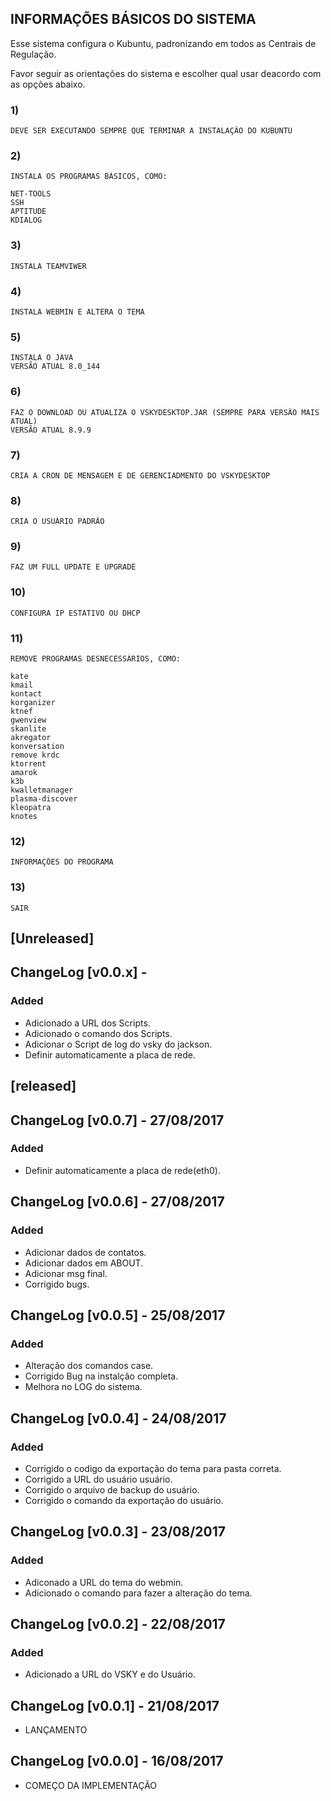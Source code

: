 
## INFORMAÇÕES BÁSICOS DO SISTEMA

Esse sistema configura o Kubuntu, padronizando em todos as Centrais de Regulação.

Favor seguir as orientações do sistema e escolher qual usar deacordo com as opções abaixo.

### 1)
	DEVE SER EXECUTANDO SEMPRE QUE TERMINAR A INSTALAÇÃO DO KUBUNTU
### 2)
	INSTALA OS PROGRAMAS BÁSICOS, COMO:
	
	NET-TOOLS
	SSH
	APTITUDE
	KDIALOG
### 3)
	INSTALA TEAMVIWER
### 4)	
	INSTALA WEBMIN E ALTERA O TEMA
### 5)
	INSTALA O JAVA
	VERSÃO ATUAL 8.0_144
### 6)	
	FAZ O DOWNLOAD OU ATUALIZA O VSKYDESKTOP.JAR (SEMPRE PARA VERSÃO MAIS ATUAL)
	VERSÃO ATUAL 8.9.9
### 7)
	CRIA A CRON DE MENSAGEM E DE GERENCIADMENTO DO VSKYDESKTOP
### 8)
	CRIA O USUÁRIO PADRÃO
### 9) 
	FAZ UM FULL UPDATE E UPGRADE
### 10)
	CONFIGURA IP ESTATIVO OU DHCP
### 11)
	REMOVE PROGRAMAS DESNECESSÁRIOS, COMO:

	kate
	kmail
	kontact
	korganizer
	ktnef
	gwenview
	skanlite 
	akregator
	konversation
	remove krdc
	ktorrent
	amarok
	k3b
	kwalletmanager
	plasma-discover 
	kleopatra
	knotes

### 12)
	INFORMAÇÕES DO PROGRAMA
### 13) 
	SAIR

## [Unreleased]

## ChangeLog [v0.0.x] - 
### Added
- Adicionado a URL dos Scripts.
- Adicionado o comando dos Scripts.
- Adicionar o Script de log do vsky do jackson.
- Definir automaticamente a placa de rede.

## [released]
## ChangeLog [v0.0.7] - 27/08/2017
### Added
- Definir automaticamente a placa de rede(eth0).


## ChangeLog [v0.0.6] - 27/08/2017
### Added
- Adicionar dados de contatos.
- Adicionar dados em ABOUT.
- Adicionar msg final.
- Corrigido bugs.

## ChangeLog [v0.0.5] - 25/08/2017 
### Added
- Alteração dos comandos case.
- Corrigido Bug na instalção completa.
- Melhora no LOG do sistema.

## ChangeLog [v0.0.4] - 24/08/2017 
### Added


- Corrigido o codigo da exportação do tema para pasta correta.
- Corrigido a URL do usuário usuário.
- Corrigido o arquivo de backup do usuário.
- Corrigido o comando da exportação do usuário.

## ChangeLog [v0.0.3] - 23/08/2017 
### Added
- Adiconado a URL do tema do webmin.
- Adicionado o comando para fazer a alteração do tema.

## ChangeLog [v0.0.2] - 22/08/2017 
### Added
- Adicionado a URL do VSKY e do Usuário.

## ChangeLog [v0.0.1] - 21/08/2017 

- LANÇAMENTO

## ChangeLog [v0.0.0] - 16/08/2017 

- COMEÇO DA IMPLEMENTAÇÃO
